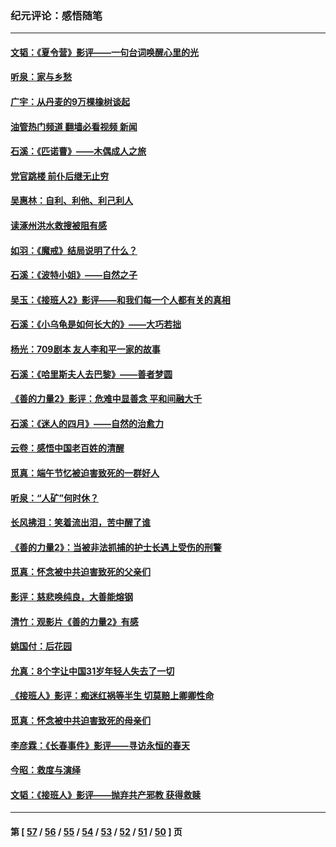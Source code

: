 ### 纪元评论：感悟随笔
---
#### [文韬：《夏令营》影评——一句台词唤醒心里的光](../../pages/nsc1035/n14079107.md?09230330) 
#### [听泉：家与乡愁](../../pages/nsc1035/n14068482.md?09230330) 
#### [广宇：从丹麦的9万棵橡树谈起](../../pages/nsc1035/n14061428.md?09230330) 
#### [油管热门频道 翻墙必看视频 新闻](ok?09230330)
#### [石溪：《匹诺曹》——木偶成人之旅](../../pages/nsc1035/n14061424.md?09230330) 
#### [党官跳楼 前仆后继无止穷](../../pages/nsc1035/n14058175.md?09230330) 
#### [吴惠林：自利、利他、利己利人](../../pages/nsc1035/n14052459.md?09230330) 
#### [读涿州洪水救搜被阻有感](../../pages/nsc1035/n14049641.md?09230330) 
#### [如羽：《魔戒》结局说明了什么？](../../pages/nsc1035/n14048860.md?09230330) 
#### [石溪：《波特小姐》——自然之子](../../pages/nsc1035/n14048291.md?09230330) 
#### [吴玉：《接班人2》影评——和我们每一个人都有关的真相](../../pages/nsc1035/n14041114.md?09230330) 
#### [石溪：《小乌龟是如何长大的》——大巧若拙](../../pages/nsc1035/n14037479.md?09230330) 
#### [杨光：709剧本 友人李和平一家的故事](../../pages/nsc1035/n14032047.md?09230330) 
#### [石溪：《哈里斯夫人去巴黎》——善者梦圆](../../pages/nsc1035/n14031778.md?09230330) 
#### [《善的力量2》影评：危难中显善念 平和间融大千](../../pages/nsc1035/n14028390.md?09230330) 
#### [石溪：《迷人的四月》——自然的治愈力](../../pages/nsc1035/n14027049.md?09230330) 
#### [云卷：感悟中国老百姓的清醒](../../pages/nsc1035/n14025152.md?09230330) 
#### [觅真：端午节忆被迫害致死的一群好人](../../pages/nsc1035/n14020985.md?09230330) 
#### [听泉：“人矿”何时休？](../../pages/nsc1035/n14016609.md?09230330) 
#### [长风拂泪：笑着流出泪，苦中醒了谁](../../pages/nsc1035/n14016469.md?09230330) 
#### [《善的力量2》：当被非法抓捕的护士长遇上受伤的刑警](../../pages/nsc1035/n14015561.md?09230330) 
#### [觅真：怀念被中共迫害致死的父亲们](../../pages/nsc1035/n14014258.md?09230330) 
#### [影评：慈悲唤纯良，大善能熔钢](../../pages/nsc1035/n14010867.md?09230330) 
#### [清竹：观影片《善的力量2》有感](../../pages/nsc1035/n14010015.md?09230330) 
#### [姚国付：后花园](../../pages/nsc1035/n14005301.md?09230330) 
#### [允真：8个字让中国31岁年轻人失去了一切](../../pages/nsc1035/n13999093.md?09230330) 
#### [《接班人》影评：痴迷红祸等半生 切莫赔上卿卿性命](../../pages/nsc1035/n13998676.md?09230330) 
#### [觅真：怀念被中共迫害致死的母亲们](../../pages/nsc1035/n13997271.md?09230330) 
#### [李彦霖：《长春事件》影评——寻访永恒的春天](../../pages/nsc1035/n13995112.md?09230330) 
#### [今昭：救度与演绎](../../pages/nsc1035/n13992670.md?09230330) 
#### [文韬：《接班人》影评——抛弃共产邪教 获得救赎](../../pages/nsc1035/n13990160.md?09230330) 

---
#### 第 [ [57](./57.md?09230330) / [56](./56.md?09230330) / [55](./55.md?09230330) / [54](./54.md?09230330) / [53](./53.md?09230330) / [52](./52.md?09230330) / [51](./51.md?09230330) / [50](./50.md?09230330) ] 页
